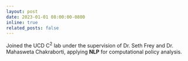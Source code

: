 ```yaml
---
layout: post
date: 2023-01-01 08:00:00-0800
inline: true
related_posts: false
---
```

Joined the UCD C<sup>2</sup> lab under the supervision of Dr. Seth Frey and Dr. Mahasweta Chakraborti, applying **NLP** for computational policy analysis.
